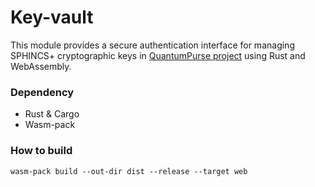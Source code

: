 # Key-vault

This module provides a secure authentication interface for managing SPHINCS+ cryptographic keys in [QuantumPurse project](https://github.com/tea2x/quantum-purse-web-static.git) using Rust and WebAssembly.

### Dependency
- Rust & Cargo
- Wasm-pack

### How to build
`wasm-pack build --out-dir dist --release --target web`